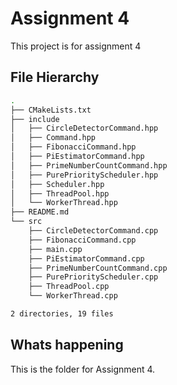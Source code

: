 # Assignment 4

This project is for assignment 4
## File Hierarchy

```bash
.
├── CMakeLists.txt
├── include
│   ├── CircleDetectorCommand.hpp
│   ├── Command.hpp
│   ├── FibonacciCommand.hpp
│   ├── PiEstimatorCommand.hpp
│   ├── PrimeNumberCountCommand.hpp
│   ├── PurePriorityScheduler.hpp
│   ├── Scheduler.hpp
│   ├── ThreadPool.hpp
│   └── WorkerThread.hpp
├── README.md
└── src
    ├── CircleDetectorCommand.cpp
    ├── FibonacciCommand.cpp
    ├── main.cpp
    ├── PiEstimatorCommand.cpp
    ├── PrimeNumberCountCommand.cpp
    ├── PurePriorityScheduler.cpp
    ├── ThreadPool.cpp
    └── WorkerThread.cpp

2 directories, 19 files
```
## Whats happening
This is the folder for Assignment 4.
